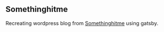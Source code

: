 ## Somethinghitme

Recreating wordpress blog from [Somethinghitme](http://somethinghitme.com) using gatsby.